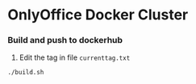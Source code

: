 # OnlyOffice Docker Cluster

### Build and push to dockerhub
1. Edit the tag in file `currenttag.txt`
```bash
./build.sh
```